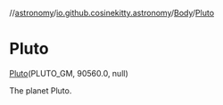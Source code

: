 //[astronomy](../../../../index.md)/[io.github.cosinekitty.astronomy](../../index.md)/[Body](../index.md)/[Pluto](index.md)

# Pluto

[Pluto](index.md)(PLUTO_GM, 90560.0, null)

The planet Pluto.


